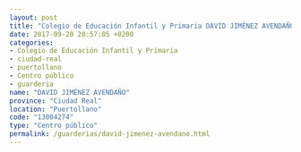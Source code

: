 ```yaml
---
layout: post
title: "Colegio de Educación Infantil y Primaria DAVID JIMÉNEZ AVENDAÑO"
date: 2017-09-20 20:57:05 +0200
categories:
- Colegio de Educación Infantil y Primaria
- ciudad-real
- puertollano
- Centro público
- guarderia
name: "DAVID JIMÉNEZ AVENDAÑO"
province: "Ciudad Real"
location: "Puertollano"
code: "13004274"
type: "Centro público"
permalink: /guarderias/david-jimenez-avendano.html
---
```

